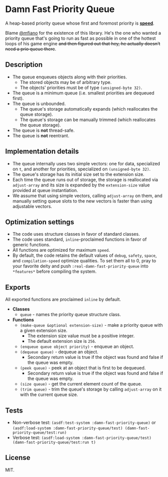 # Damn Fast Priority Queue

A heap-based priority queue whose first and foremost priority is [**speed**](https://www.youtube.com/watch?v=AkagvXwDsYU).

Blame [@mfiano](https://github.com/mfiano/) for the existence of this library. He's the one who wanted a priority queue that's going to run as fast as possible in one of the hottest loops of his game engine ~~and then figured out that hey, he actually doesn't need a prio queue there~~.

## Description

* The queue enqueues objects along with their priorities.
  * The stored objects may be of arbitrary type.
  * The objects' priorities must be of type `(unsigned-byte 32)`.
* The queue is a minimum queue (i.e. smallest priorities are dequeued first).
* The queue is unbounded.
  * The queue's storage automatically expands (which reallocates the queue storage).
  * The queue's storage can be manually trimmed (which reallocates the queue storage).
* The queue is **not** thread-safe.
* The queue is **not** reentrant.

## Implementation details

* The queue internally uses two simple vectors: one for data, specialized on `t`, and another for priorities, specialized on `(unsigned-byte 32)`.
* The queue's storage has its initial size set to the extension size.
* Each time the queue runs out of storage, the storage is reallocated via `adjust-array` and its size is expanded by the `extension-size` value provided at queue instantiation.
* We assume that using simple vectors, calling `adjust-array` on them, and manually setting queue slots to the new vectors is faster than using adjustable vectors.

## Optimization settings

* The code uses structure classes in favor of standard classes.
* The code uses standard, `inline`-proclaimed functions in favor of generic functions.
* All functions are optimized for maximum `speed`.
* By default, the code retains the default values of `debug`, `safety`, `space`, and `compilation-speed` optimize qualities. To set them all to 0, pray to your favorite deity and push `:real-damn-fast-priority-queue` into `*features*` before compiling the system.

## Exports

All exported functions are proclaimed `inline` by default.

* **Classes**
  * `queue` - names the priority queue structure class.
* **Functions**
  * `(make-queue &optional extension-size)` - make a priority queue with a given extension size.
    * The extension size value must be a positive integer.
    * The default extension size is `256`. 
  * `(enqueue queue object priority)` - enqueue an object.
  * `(dequeue queue)` - dequeue an object.
    * Secondary return value is true if the object was found and false if the queue was empty.
  * `(peek queue)` - peek at an object that is first to be dequeued.
    * Secondary return value is true if the object was found and false if the queue was empty.
  * `(size queue)` - get the current element count of the queue.
  * `(trim queue)` - trim the queue's storage by calling `adjust-array` on it with the current queue size.

## Tests

* Non-verbose test: `(asdf:test-system :damn-fast-priority-queue)` or `(asdf:load-system :damn-fast-priority-queue/test) (damn-fast-priority-queue/test:run)`
* Verbose test: `(asdf:load-system :damn-fast-priority-queue/test) (damn-fast-priority-queue/test:run t)`

## License

MIT.
